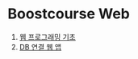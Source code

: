 # Boostcourse Web

1. [웹 프로그래밍 기초](https://github.com/Kuhnhee/TIL/blob/master/boostcourse/JAVA-version/1.%EC%9B%B9%20%ED%94%84%EB%A1%9C%EA%B7%B8%EB%9E%98%EB%B0%8D%20%EA%B8%B0%EC%B4%88.md)
2. [DB 연결 웹 앱]()

